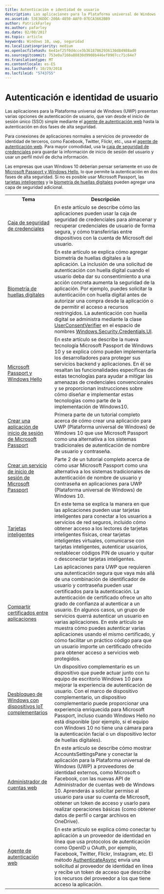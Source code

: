 ```yaml
---
title: Autenticación e identidad de usuario
description: Las aplicaciones para la Plataforma universal de Windows (UWP) presentan varias opciones de autenticación de usuario, que van desde el inicio de sesión único (SSO) simple mediante el agente de autenticación web hasta la autenticación en dos fases de alta seguridad.
ms.assetid: 53E36DDC-200A-4850-AAF0-07ECA3662BB9
author: PatrickFarley
ms.author: pafarley
ms.date: 02/08/2017
ms.topic: article
keywords: Windows 10, uwp, seguridad
ms.localizationpriority: medium
ms.openlocfilehash: 6e41ef25f0d4cce3b36187862936136d84988ad0
ms.sourcegitcommit: 753e0a7160a88830d9908b446ef0907cc71c64e7
ms.translationtype: MT
ms.contentlocale: es-ES
ms.lasthandoff: 10/29/2018
ms.locfileid: "5743755"
---
```

# <a name="authentication-and-user-identity"></a>Autenticación e identidad de usuario



Las aplicaciones para la Plataforma universal de Windows (UWP) presentan varias opciones de autenticación de usuario, que van desde el inicio de sesión único (SSO) simple mediante el [agente de autenticación web](web-authentication-broker.md) hasta la autenticación en dos fases de alta seguridad.

Para conexiones de aplicaciones normales a servicios de proveedor de identidad de terceros, como Facebook, Twitter, Flickr, etc., usa el [agente de autenticación web](web-authentication-broker.md). Para mayor comodidad, usa la [caja de seguridad de credenciales](credential-locker.md) para guardar la información de inicio de sesión del usuario y usar un perfil móvil de dicha información.

Las empresas que usan Windows 10 deberían pensar seriamente en uso de [Microsoft Passport y Windows Hello](microsoft-passport.md), lo que permite la autenticación en dos fases de alta seguridad. Si no es posible usar Microsoft Passport, las [tarjetas inteligentes](smart-cards.md) y la [biometría de huellas digitales](fingerprint-biometrics.md) pueden agregar una capa de seguridad adicional.

<table>
<tr><th>Tema</th><th>Descripción</th></tr>
<tr><td><a href="credential-locker.md">Caja de seguridad de credenciales</a></td><td>En este artículo se describe cómo las aplicaciones pueden usar la caja de seguridad de credenciales para almacenar y recuperar credenciales de usuario de forma segura, y cómo transferirlas entre dispositivos con la cuenta de Microsoft del usuario.</td></tr>

<tr><td><a href="fingerprint-biometrics.md">Biometría de huellas digitales</a> </td><td>En este artículo se explica cómo agregar biometría de huellas digitales a la aplicación. La inclusión de una solicitud de autenticación con huella digital cuando el usuario deba dar su consentimiento a una acción concreta aumenta la seguridad de la aplicación. Por ejemplo, puedes solicitar la autenticación con huella digital antes de autorizar una compra desde la aplicación o de permitir el acceso a recursos restringidos. La autenticación con huella digital se administra mediante la clase <a href="https://msdn.microsoft.com/library/windows/apps/dn279134">UserConsentVerifier</a> en el espacio de nombres <a href="https://msdn.microsoft.com/library/windows/apps/hh701356">Windows.Security.Credentials.UI</a>.</td></tr>
<tr><td><a href="microsoft-passport.md">Microsoft Passport y Windows Hello</a></td><td>En este artículo se describe la nueva tecnología Microsoft Passport de Windows 10 y se explica cómo pueden implementarla los desarrolladores para proteger sus servicios backend y aplicaciones. En él se resaltan las funcionalidades específicas de estas tecnologías para ayudar a mitigar las amenazas de credenciales convencionales y se proporcionan instrucciones sobre cómo diseñar e implementar estas tecnologías como parte de la implementación de Windows10. </td></tr>
<tr><td><a href="microsoft-passport-login.md">Crear una aplicación de inicio de sesión de Microsoft Passport</a></td><td>Primera parte de un tutorial completo acerca de cómo crear una aplicación para UWP (Plataforma universal de Windows) de Windows 10 que use Microsoft Passport como una alternativa a los sistemas tradicionales de autenticación de nombre de usuario y contraseña.</td></tr>
<tr><td><a href="microsoft-passport-login-auth-service.md">Crear un servicio de inicio de sesión de Microsoft Passport</a></td><td>Parte 2 de un tutorial completo acerca de cómo usar Microsoft Passport como una alternativa a los sistemas tradicionales de autenticación de nombre de usuario y contraseña en aplicaciones para UWP (Plataforma universal de Windows) de Windows 10.</td></tr>
<tr><td><a href="smart-cards.md">Tarjetas inteligentes</a></td><td>En este tema se explica la manera en que las aplicaciones pueden usar tarjetas inteligentes para conectar a los usuarios a servicios de red seguros, incluido cómo obtener acceso a los lectores de tarjetas inteligentes físicas, crear tarjetas inteligentes virtuales, comunicarse con tarjetas inteligentes, autenticar usuarios, restablecer códigos PIN de usuario y quitar o desconectar tarjetas inteligentes.</td></tr>
<tr><td><a href="share-certificates.md">Compartir certificados entre aplicaciones</a></td><td>Las aplicaciones para UWP que requieren una autenticación segura que vaya más allá de una combinación de identificador de usuario y contraseña pueden usar certificados para la autenticación. La autenticación de certificado ofrece un alto grado de confianza al autenticar a un usuario. En algunos casos, un grupo de servicios querrá autenticar un usuario en varias aplicaciones. En este artículo se muestra cómo puedes autenticar varias aplicaciones usando el mismo certificado, y cómo facilitar un práctico código para que un usuario importe un certificado ofrecido para obtener acceso a servicios web protegidos.</td></tr>
<tr><td><a href="companion-device-unlock.md">Desbloqueo de Windows con dispositivos IoT complementarios</a></td><td>Un dispositivo complementario es un dispositivo que puede actuar junto con tu equipo de escritorio Windows 10 para mejorar la experiencia de autenticación de usuario. Con el marco de dispositivo complementario, un dispositivo complementario puede proporcionar una experiencia enriquecida para Microsoft Passport, incluso cuando Windows Hello no está disponible (por ejemplo, si el equipo con Windows 10 no tiene una cámara para la autenticación facial o un dispositivo lector de huellas digitales).</td></tr>
<tr><td><a href="web-account-manager.md">Administrador de cuentas web</a></td><td>En este artículo se describe cómo mostrar AccountsSettingsPane y conectar la aplicación para la Plataforma universal de Windows (UWP) a proveedores de identidad externos, como Microsoft o Facebook, con las nuevas API de Administrador de cuentas web de Windows 10. Aprenderás a solicitar permiso al usuario para usar su cuenta de Microsoft, obtener un token de acceso y usarlo para realizar operaciones básicas (como obtener datos de perfil o cargar archivos en OneDrive). </td></tr>
<tr><td><a href="web-authentication-broker.md">Agente de autenticación web</a></td><td>En este artículo se explica cómo conectar tu aplicación a un proveedor de identidad en línea que usa protocolos de autenticación como OpenID u OAuth, por ejemplo, Facebook, Twitter, Flickr, Instagram, etc. El método <a href="https://msdn.microsoft.com/library/windows/apps/br212066">AuthenticateAsync</a> envía una solicitud al proveedor de identidad en línea y recibe un token de acceso que describe los recursos del proveedor a los que tiene acceso la aplicación.</td></tr>
</table>

